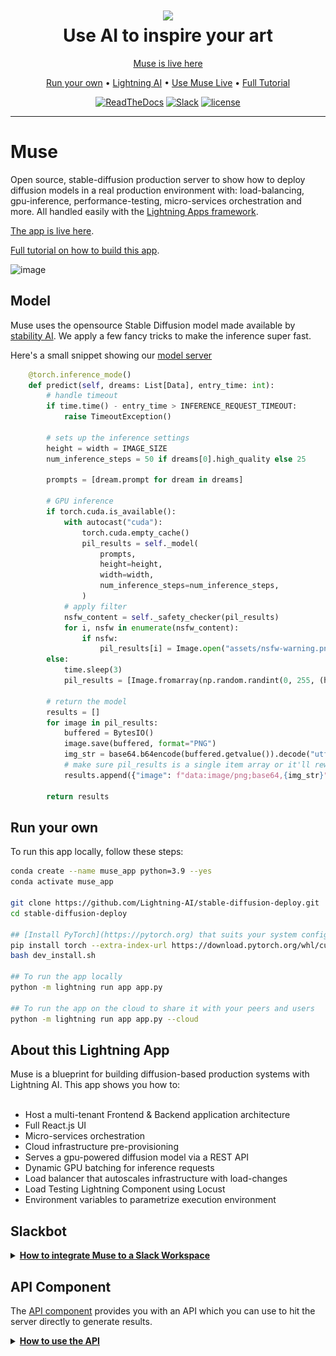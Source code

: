 <div align="center">
    <h1>
        <img src="https://lightningaidev.wpengine.com/wp-content/uploads/2022/10/image-21.png">
        <br>
        Use AI to inspire your art
        </br>
    </h1>

<div align="center">

<p align="center" style="color:grey"><a href="https://lightning.ai/muse">Muse is live here</a></p>

<p align="center">
  <a href="#run-your-own">Run your own</a> •
  <a href="https://www.lightning.ai/">Lightning AI</a> •
  <a href="https://www.lightning.ai/muse">Use Muse Live</a> •
  <a href="https://lightning.ai/pages/community/tutorial/deploy-diffusion-models/">Full Tutorial</a>
</p>

[![ReadTheDocs](https://readthedocs.org/projects/pytorch-lightning/badge/?version=stable)](https://lightning.ai/lightning-docs/)
[![Slack](https://img.shields.io/badge/slack-chat-green.svg?logo=slack)](https://www.pytorchlightning.ai/community)
[![license](https://img.shields.io/badge/License-Apache%202.0-blue.svg)](https://github.com/Lightning-AI/lightning/blob/master/LICENSE)

</div>
</div>

______________________________________________________________________

# Muse

Open source, stable-diffusion production server to show how to deploy diffusion models in a real production environment with: load-balancing, gpu-inference, performance-testing, micro-services orchestration and more. All handled easily with the [Lightning Apps framework](https://lightning.ai/lightning-docs/).

[The app is live here](https://lightning.ai/muse).

[Full tutorial on how to build this app](https://lightning.ai/pages/community/tutorial/deploy-diffusion-models/).

<img width="1246" alt="image" src="https://user-images.githubusercontent.com/3640001/195984024-788255e7-d01b-4522-9655-2a3ba56e80aa.png">

## Model

Muse uses the opensource Stable Diffusion model made available by [stability AI](https://stability.ai/blog/stable-diffusion-public-release).
We apply a few fancy tricks to make the inference super fast.

Here's a small snippet showing our [model server](https://github.com/Lightning-AI/stable-diffusion-deploy/blob/main/muse/components/stable_diffusion_serve.py#L103-L137)

```python
    @torch.inference_mode()
    def predict(self, dreams: List[Data], entry_time: int):
        # handle timeout
        if time.time() - entry_time > INFERENCE_REQUEST_TIMEOUT:
            raise TimeoutException()

        # sets up the inference settings
        height = width = IMAGE_SIZE
        num_inference_steps = 50 if dreams[0].high_quality else 25

        prompts = [dream.prompt for dream in dreams]

        # GPU inference
        if torch.cuda.is_available():
            with autocast("cuda"):
                torch.cuda.empty_cache()
                pil_results = self._model(
                    prompts,
                    height=height,
                    width=width,
                    num_inference_steps=num_inference_steps,
                )
            # apply filter
            nsfw_content = self._safety_checker(pil_results)
            for i, nsfw in enumerate(nsfw_content):
                if nsfw:
                    pil_results[i] = Image.open("assets/nsfw-warning.png")
        else:
            time.sleep(3)
            pil_results = [Image.fromarray(np.random.randint(0, 255, (height, width, 3), dtype="uint8"))] * len(prompts)

        # return the model
        results = []
        for image in pil_results:
            buffered = BytesIO()
            image.save(buffered, format="PNG")
            img_str = base64.b64encode(buffered.getvalue()).decode("utf-8")
            # make sure pil_results is a single item array or it'll rewrite image
            results.append({"image": f"data:image/png;base64,{img_str}"})

        return results
```

## Run your own

To run this app locally, follow these steps:

```bash
conda create --name muse_app python=3.9 --yes
conda activate muse_app

git clone https://github.com/Lightning-AI/stable-diffusion-deploy.git
cd stable-diffusion-deploy

## [Install PyTorch](https://pytorch.org) that suits your system configuration (CUDA version preferable)
pip install torch --extra-index-url https://download.pytorch.org/whl/cu116
bash dev_install.sh

## To run the app locally
python -m lightning run app app.py

## To run the app on the cloud to share it with your peers and users
python -m lightning run app app.py --cloud
```

## About this Lightning App

Muse is a blueprint for building diffusion-based production systems with Lightning AI. This app shows you how to:
<br><br>

- Host a multi-tenant Frontend & Backend application architecture
- Full React.js UI
- Micro-services orchestration
- Cloud infrastructure pre-provisioning
- Serves a gpu-powered diffusion model via a REST API
- Dynamic GPU batching for inference requests
- Load balancer that autoscales infrastructure with load-changes
- Load Testing Lightning Component using Locust
- Environment variables to parametrize execution environment

## Slackbot

<details>
<summary><b><u>How to integrate Muse to a Slack Workspace</u></b></summary>
<br>

You can integrate this app in your Slack Workspace and send images in Slack channels.

This app uses the [Slack Command Bot Component](https://github.com/Lightning-AI/LAI-slack-command-bot-Component) to
interact with Slack commands.

You can also check out this video tutorial:
<br>
<a href="https://www.youtube.com/watch?v=KfQcXzWFR9I">
<img src="https://lightningaidev.wpengine.com/wp-content/uploads/2022/10/Create-Slackbot.png" width="600px">
</a>

### How to create the Slack Command Bot

**Step 1:**
Go to https://api.slack.com and create an app.

**Step 2:**
Copy the following tokens and secrets from the Slack API settings by going to https://api.slack.com/apps. These tokens
have to be passed either as argument or environment variable to [SlackCommandBot](https://github.com/Lightning-AI/LAI-slack-command-bot-Component/blob/main/slack_command_bot/component.py#L18) class.

<details>
  <summary>Required Token name and environment variables: </summary>

- Client ID (SLACK_CLIENT_ID)
- Client Secret (CLIENT_SECRET)
- Signing Secret (SIGNING_SECRET)
- Bot User OAuth Token (BOT_TOKEN)
- App-Level Token (SLACK_TOKEN)

</details>

**Step 3:**

Implement the `SlackCommandBot.handle_command(...)` method the way you want to interact with the commands.
The return value will be shown only to you.

> ![](./assets/slack-ss.png)

**Step 4:** (optional)

If you want your slack app to be distributable to public then you need to
implement `SlackCommandBot.save_new_workspace(...)` which should save `team_id` and its corresponding `bot_token` into a
database.

During the `handle_command(...)` method you will need to fetch `bot_token` based on the received `team_id`.

</details>

## API Component

The [API component](https://github.com/Lightning-AI/LAI-API-Access-UI-Component) provides you with an API which you can use to hit the server directly to generate results.

<details>
<summary><b><u>How to use the API</u></b></summary>
<br>

**Step 1:**
Run the app.

```bash
python -m lightning run app app.py --cloud
```

Alternatively you can use the URL of the public app. You can find that one on lightning.ai/muse (Check step 2).

**Step 2:**
Retrieve the URL from the bottom of the app page.

<img src="https://lightningaidev.wpengine.com/wp-content/uploads/2022/10/Screenshot-2022-10-20-at-11.39.25-PM.png" width="600px">

**Step 3:**
Generate results.

```python
import requests
import base64


response = requests.post(
    "https://ulhcn-01gd3c9epmk5xj2y9a9jrrvgt8.litng-ai-03.litng.ai/api/predict",
    json={"prompt": "cats in hats", "high_quality": "true"},
)

base64_image = response.json()["image"]

encoded_data = bytes(base64_image, "utf-8")
encoded_data = encoded_data.replace(b"data:image/png;base64,", b"")
decoded_data = base64.b64decode(encoded_data)
with open("foo.png", "wb") as f:
    f.write(decoded_data)
```

</details>
